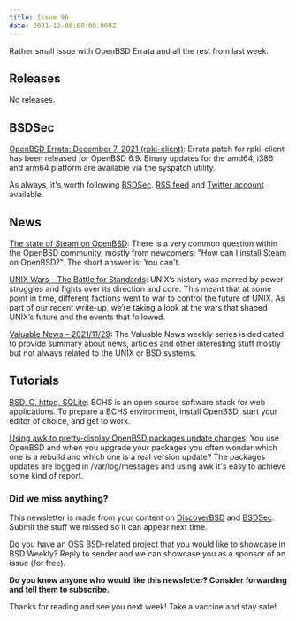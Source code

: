 ```yaml
---
title: Issue 96
date: 2021-12-08:00:00.000Z
---
```


Rather small issue with OpenBSD Errata and all the rest from last week.

<!-- more -->

## Releases

No releases.

## BSDSec

[OpenBSD Errata: December 7, 2021 (rpki-client)](https://bsdsec.net/articles/openbsd-errata-december-7-2021-rpki-client?utm_source=bsdweekly): Errata patch for rpki-client has been released for OpenBSD 6.9. Binary updates for the amd64, i386 and arm64 platform are available via the syspatch utility.

As always, it's worth following [BSDSec](https://bsdsec.net). [RSS feed](https://bsdsec.net/articles.atom) and [Twitter account](https://twitter.com/bsdsec) available.

## News

[The state of Steam on OpenBSD](https://dataswamp.org/~solene/2021-12-01-openbsd-steam.html?utm_source=bsdweekly): There is a very common question within the OpenBSD community, mostly from newcomers: "How can I install Steam on OpenBSD?". The short answer is: You can't.

[UNIX Wars – The Battle for Standards](https://klarasystems.com/articles/unix-wars-the-battle-for-standards/?utm_source=bsdweekly): UNIX’s history was marred by power struggles and fights over its direction and core. This meant that at some point in time, different factions went to war to control the future of UNIX. As part of our recent write-up, we’re taking a look at the wars that shaped UNIX’s future and the events that followed.

[Valuable News – 2021/11/29](https://vermaden.wordpress.com/2021/11/29/valuable-news-2021-11-29/?utm_source=bsdweekly): The Valuable News weekly series is dedicated to provide summary about news, articles and other interesting stuff mostly but not always related to the UNIX or BSD systems.

## Tutorials

[BSD, C, httpd, SQLite](https://learnbchs.org?utm_source=bsdweekly): BCHS is an open source software stack for web applications. To prepare a BCHS environment, install OpenBSD, start your editor of choice, and get to work.

[ Using awk to pretty-display OpenBSD packages update changes](https://dataswamp.org/~solene/2021-12-04-openbsd-package-update-report.html?utm_source=bsdweekly): You use OpenBSD and when you upgrade your packages you often wonder which one is a rebuild and which one is a real version update? The packages updates are logged in /var/log/messages and using awk it's easy to achieve some kind of report.


### Did we miss anything?

This newsletter is made from your content on [DiscoverBSD](https://discoverbsd.com) and [BSDSec](https://bsdsec.net). Submit the stuff we missed so it can appear next time.

Do you have an OSS BSD-related project that you would like to showcase in BSD Weekly? Reply to sender and we can showcase you as a sponsor of an issue (for free).

**Do you know anyone who would like this newsletter? Consider forwarding and tell them to subscribe.**

Thanks for reading and see you next week! Take a vaccine and stay safe!
